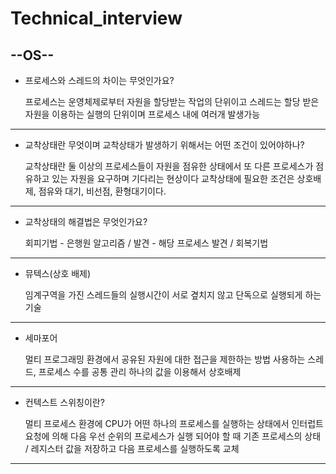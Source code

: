 # Technical_interview

## --**OS**--
  - 프로세스와 스레드의 차이는 무엇인가요?
   
    프로세스는 운영체제로부터 자원을 할당받는 작업의 단위이고 스레드는 할당 받은 자원을 이용하는 실행의 단위이며 프로세스 내에 여러개 발생가능
---
  - 교착상태란 무엇이며 교착상태가 발생하기 위해서는 어떤 조건이 있어야하나?
 
    교착상태란 둘 이상의 프로세스들이 자원을 점유한 상태에서 또 다른 프로세스가 점유하고 있는 자원을 요구하며 기다리는 현상이다 교착상태에 필요한 조건은 상호배제, 점유와 대기, 비선점, 환형대기이다.
---
  - 교착상태의 해결법은 무엇인가요?

    회피기법 - 은행원 알고리즘 / 발견 - 해당 프로세스 발견 / 회복기법
---
  - 뮤텍스(상호 배제)
 
    임계구역을 가진 스레드들의 실행시간이 서로 곂치지 않고 단독으로 실행되게 하는 기술
---
  - 세마포어
  
    멀티 프로그래밍 환경에서 공유된 자원에 대한 접근을 제한하는 방법 사용하는 스레드, 프로세스 수를 공통 관리 하나의 값을 이용해서 상호배제
---
  - 컨텍스트 스위칭이란?

    멀티 프로세스 환경에 CPU가 어떤 하나의 프로세스를 실행하는 상태에서 인터럽트 요청에 의해 다음 우선 순위의 프로세스가 실행 되어야 할 때 기존 프로세스의 상태 / 레지스터 값을 저장하고 다음 프로세스를 실행하도록 교체
---

